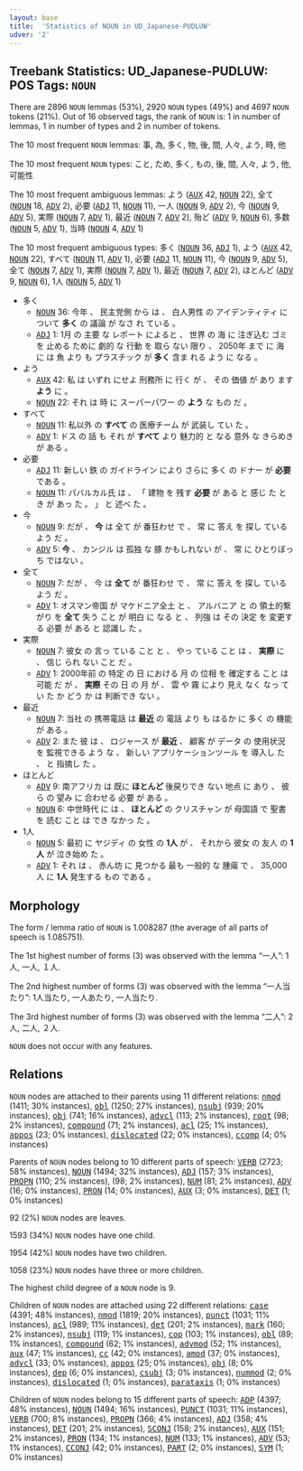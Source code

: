 ```yaml
---
layout: base
title:  'Statistics of NOUN in UD_Japanese-PUDLUW'
udver: '2'
---
```


## Treebank Statistics: UD_Japanese-PUDLUW: POS Tags: `NOUN`

There are 2896 `NOUN` lemmas (53%), 2920 `NOUN` types (49%) and 4697 `NOUN` tokens (21%).
Out of 16 observed tags, the rank of `NOUN` is: 1 in number of lemmas, 1 in number of types and 2 in number of tokens.

The 10 most frequent `NOUN` lemmas: 事, 為, 多く, 物, 後, 間, 人々, よう, 時, 他

The 10 most frequent `NOUN` types:  こと, ため, 多く, もの, 後, 間, 人々, よう, 他, 可能性

The 10 most frequent ambiguous lemmas: よう (<tt><a href="ja_pudluw-pos-AUX.html">AUX</a></tt> 42, <tt><a href="ja_pudluw-pos-NOUN.html">NOUN</a></tt> 22), 全て (<tt><a href="ja_pudluw-pos-NOUN.html">NOUN</a></tt> 18, <tt><a href="ja_pudluw-pos-ADV.html">ADV</a></tt> 2), 必要 (<tt><a href="ja_pudluw-pos-ADJ.html">ADJ</a></tt> 11, <tt><a href="ja_pudluw-pos-NOUN.html">NOUN</a></tt> 11), 一人 (<tt><a href="ja_pudluw-pos-NOUN.html">NOUN</a></tt> 9, <tt><a href="ja_pudluw-pos-ADV.html">ADV</a></tt> 2), 今 (<tt><a href="ja_pudluw-pos-NOUN.html">NOUN</a></tt> 9, <tt><a href="ja_pudluw-pos-ADV.html">ADV</a></tt> 5), 実際 (<tt><a href="ja_pudluw-pos-NOUN.html">NOUN</a></tt> 7, <tt><a href="ja_pudluw-pos-ADV.html">ADV</a></tt> 1), 最近 (<tt><a href="ja_pudluw-pos-NOUN.html">NOUN</a></tt> 7, <tt><a href="ja_pudluw-pos-ADV.html">ADV</a></tt> 2), 殆ど (<tt><a href="ja_pudluw-pos-ADV.html">ADV</a></tt> 9, <tt><a href="ja_pudluw-pos-NOUN.html">NOUN</a></tt> 6), 多数 (<tt><a href="ja_pudluw-pos-NOUN.html">NOUN</a></tt> 5, <tt><a href="ja_pudluw-pos-ADV.html">ADV</a></tt> 1), 当時 (<tt><a href="ja_pudluw-pos-NOUN.html">NOUN</a></tt> 4, <tt><a href="ja_pudluw-pos-ADV.html">ADV</a></tt> 1)

The 10 most frequent ambiguous types:  多く (<tt><a href="ja_pudluw-pos-NOUN.html">NOUN</a></tt> 36, <tt><a href="ja_pudluw-pos-ADJ.html">ADJ</a></tt> 1), よう (<tt><a href="ja_pudluw-pos-AUX.html">AUX</a></tt> 42, <tt><a href="ja_pudluw-pos-NOUN.html">NOUN</a></tt> 22), すべて (<tt><a href="ja_pudluw-pos-NOUN.html">NOUN</a></tt> 11, <tt><a href="ja_pudluw-pos-ADV.html">ADV</a></tt> 1), 必要 (<tt><a href="ja_pudluw-pos-ADJ.html">ADJ</a></tt> 11, <tt><a href="ja_pudluw-pos-NOUN.html">NOUN</a></tt> 11), 今 (<tt><a href="ja_pudluw-pos-NOUN.html">NOUN</a></tt> 9, <tt><a href="ja_pudluw-pos-ADV.html">ADV</a></tt> 5), 全て (<tt><a href="ja_pudluw-pos-NOUN.html">NOUN</a></tt> 7, <tt><a href="ja_pudluw-pos-ADV.html">ADV</a></tt> 1), 実際 (<tt><a href="ja_pudluw-pos-NOUN.html">NOUN</a></tt> 7, <tt><a href="ja_pudluw-pos-ADV.html">ADV</a></tt> 1), 最近 (<tt><a href="ja_pudluw-pos-NOUN.html">NOUN</a></tt> 7, <tt><a href="ja_pudluw-pos-ADV.html">ADV</a></tt> 2), ほとんど (<tt><a href="ja_pudluw-pos-ADV.html">ADV</a></tt> 9, <tt><a href="ja_pudluw-pos-NOUN.html">NOUN</a></tt> 6), 1人 (<tt><a href="ja_pudluw-pos-NOUN.html">NOUN</a></tt> 5, <tt><a href="ja_pudluw-pos-ADV.html">ADV</a></tt> 1)


* 多く
  * <tt><a href="ja_pudluw-pos-NOUN.html">NOUN</a></tt> 36: 今年 、 民主党側 から は 、 白人男性 の アイデンティティ について <b>多く</b> の 議論 が なさ れ ている 。
  * <tt><a href="ja_pudluw-pos-ADJ.html">ADJ</a></tt> 1: 1月 の 主要 な レポート によると 、 世界 の 海 に 注ぎ込む ゴミ を 止める ために 劇的 な 行動 を 取ら ない 限り 、 2050年 まで に 海 に は 魚 より も プラスチック が <b>多く</b> 含ま れる よう に なる 。
* よう
  * <tt><a href="ja_pudluw-pos-AUX.html">AUX</a></tt> 42: 私 は いずれ にせよ 刑務所 に 行く が 、 その 価値 が あり ます <b>よう</b> に 。
  * <tt><a href="ja_pudluw-pos-NOUN.html">NOUN</a></tt> 22: それ は 時 に スーパーパワー の <b>よう</b> な もの だ 。
* すべて
  * <tt><a href="ja_pudluw-pos-NOUN.html">NOUN</a></tt> 11: 私以外 の <b>すべて</b> の 医療チーム が 武装し てい た 。
  * <tt><a href="ja_pudluw-pos-ADV.html">ADV</a></tt> 1: ドス の 話 も それ が <b>すべて</b> より 魅力的 と なる 意外 な きらめき が ある 。
* 必要
  * <tt><a href="ja_pudluw-pos-ADJ.html">ADJ</a></tt> 11: 新しい 鉄 の ガイドライン により さらに 多く の ドナー が <b>必要</b> である 。
  * <tt><a href="ja_pudluw-pos-NOUN.html">NOUN</a></tt> 11: パバルカル氏 は 、 「 建物 を 残す <b>必要</b> が ある と 感じ た とき が あっ た 。 」 と 述べ た 。
* 今
  * <tt><a href="ja_pudluw-pos-NOUN.html">NOUN</a></tt> 9: だが 、 <b>今</b> は 全て が 番狂わせ で 、 常 に 答え を 探し ている よう だ 。
  * <tt><a href="ja_pudluw-pos-ADV.html">ADV</a></tt> 5: <b>今</b> 、 カンジル は 孤独 な 豚 かもしれない が 、 常 に ひとりぼっち ではない 。
* 全て
  * <tt><a href="ja_pudluw-pos-NOUN.html">NOUN</a></tt> 7: だが 、 今 は <b>全て</b> が 番狂わせ で 、 常 に 答え を 探し ている よう だ 。
  * <tt><a href="ja_pudluw-pos-ADV.html">ADV</a></tt> 1: オスマン帝国 が マケドニア全土 と 、 アルバニア と の 領土的繋がり を <b>全て</b> 失う こと が 明白 に なる と 、 列強 は その 決定 を 変更する 必要 が ある と 認識し た 。
* 実際
  * <tt><a href="ja_pudluw-pos-NOUN.html">NOUN</a></tt> 7: 彼女 の 言っ ている こと と 、 やっ ている こと は 、 <b>実際</b> に 、 信じ られ ない こと だ 。
  * <tt><a href="ja_pudluw-pos-ADV.html">ADV</a></tt> 1: 2000年前 の 特定 の 日 における 月 の 位相 を 確定する こと は 可能 だ が 、 <b>実際</b> その 日 の 月 が 、 雲 や 霧 により 見え なく なっ てい た か どう か は 判断でき ない 。
* 最近
  * <tt><a href="ja_pudluw-pos-NOUN.html">NOUN</a></tt> 7: 当社 の 携帯電話 は <b>最近</b> の 電話 より も はるか に 多く の 機能 が ある 。
  * <tt><a href="ja_pudluw-pos-ADV.html">ADV</a></tt> 2: また 彼 は 、 ロジャース が <b>最近</b> 、 顧客 が データ の 使用状況 を 監視できる よう な 、 新しい アプリケーションツール を 導入し た 、 と 指摘し た 。
* ほとんど
  * <tt><a href="ja_pudluw-pos-ADV.html">ADV</a></tt> 9: 南アフリカ は 既に <b>ほとんど</b> 後戻りでき ない 地点 に あり 、 彼ら の 望み に 合わせる 必要 が ある 。
  * <tt><a href="ja_pudluw-pos-NOUN.html">NOUN</a></tt> 6: 中世時代 に は 、 <b>ほとんど</b> の クリスチャン が 母国語 で 聖書 を 読む こと は でき なかっ た 。
* 1人
  * <tt><a href="ja_pudluw-pos-NOUN.html">NOUN</a></tt> 5: 最初 に ヤジディ の 女性 の <b>1人</b> が 、 それから 彼女 の 友人 の <b>1人</b> が 泣き始め た 。
  * <tt><a href="ja_pudluw-pos-ADV.html">ADV</a></tt> 1: それ は 、 赤ん坊 に 見つかる 最も 一般的 な 腫瘍 で 、 35,000人 に <b>1人</b> 発生する もの である 。

## Morphology

The form / lemma ratio of `NOUN` is 1.008287 (the average of all parts of speech is 1.085751).

The 1st highest number of forms (3) was observed with the lemma “一人”: 1人, 一人, １人.

The 2nd highest number of forms (3) was observed with the lemma “一人当たり”: 1人当たり, 一人あたり, 一人当たり.

The 3rd highest number of forms (3) was observed with the lemma “二人”: 2人, 二人, ２人.

`NOUN` does not occur with any features.


## Relations

`NOUN` nodes are attached to their parents using 11 different relations: <tt><a href="ja_pudluw-dep-nmod.html">nmod</a></tt> (1411; 30% instances), <tt><a href="ja_pudluw-dep-obl.html">obl</a></tt> (1250; 27% instances), <tt><a href="ja_pudluw-dep-nsubj.html">nsubj</a></tt> (939; 20% instances), <tt><a href="ja_pudluw-dep-obj.html">obj</a></tt> (741; 16% instances), <tt><a href="ja_pudluw-dep-advcl.html">advcl</a></tt> (113; 2% instances), <tt><a href="ja_pudluw-dep-root.html">root</a></tt> (98; 2% instances), <tt><a href="ja_pudluw-dep-compound.html">compound</a></tt> (71; 2% instances), <tt><a href="ja_pudluw-dep-acl.html">acl</a></tt> (25; 1% instances), <tt><a href="ja_pudluw-dep-appos.html">appos</a></tt> (23; 0% instances), <tt><a href="ja_pudluw-dep-dislocated.html">dislocated</a></tt> (22; 0% instances), <tt><a href="ja_pudluw-dep-ccomp.html">ccomp</a></tt> (4; 0% instances)

Parents of `NOUN` nodes belong to 10 different parts of speech: <tt><a href="ja_pudluw-pos-VERB.html">VERB</a></tt> (2723; 58% instances), <tt><a href="ja_pudluw-pos-NOUN.html">NOUN</a></tt> (1494; 32% instances), <tt><a href="ja_pudluw-pos-ADJ.html">ADJ</a></tt> (157; 3% instances), <tt><a href="ja_pudluw-pos-PROPN.html">PROPN</a></tt> (110; 2% instances),  (98; 2% instances), <tt><a href="ja_pudluw-pos-NUM.html">NUM</a></tt> (81; 2% instances), <tt><a href="ja_pudluw-pos-ADV.html">ADV</a></tt> (16; 0% instances), <tt><a href="ja_pudluw-pos-PRON.html">PRON</a></tt> (14; 0% instances), <tt><a href="ja_pudluw-pos-AUX.html">AUX</a></tt> (3; 0% instances), <tt><a href="ja_pudluw-pos-DET.html">DET</a></tt> (1; 0% instances)

92 (2%) `NOUN` nodes are leaves.

1593 (34%) `NOUN` nodes have one child.

1954 (42%) `NOUN` nodes have two children.

1058 (23%) `NOUN` nodes have three or more children.

The highest child degree of a `NOUN` node is 9.

Children of `NOUN` nodes are attached using 22 different relations: <tt><a href="ja_pudluw-dep-case.html">case</a></tt> (4391; 48% instances), <tt><a href="ja_pudluw-dep-nmod.html">nmod</a></tt> (1819; 20% instances), <tt><a href="ja_pudluw-dep-punct.html">punct</a></tt> (1031; 11% instances), <tt><a href="ja_pudluw-dep-acl.html">acl</a></tt> (989; 11% instances), <tt><a href="ja_pudluw-dep-det.html">det</a></tt> (201; 2% instances), <tt><a href="ja_pudluw-dep-mark.html">mark</a></tt> (160; 2% instances), <tt><a href="ja_pudluw-dep-nsubj.html">nsubj</a></tt> (119; 1% instances), <tt><a href="ja_pudluw-dep-cop.html">cop</a></tt> (103; 1% instances), <tt><a href="ja_pudluw-dep-obl.html">obl</a></tt> (89; 1% instances), <tt><a href="ja_pudluw-dep-compound.html">compound</a></tt> (62; 1% instances), <tt><a href="ja_pudluw-dep-advmod.html">advmod</a></tt> (52; 1% instances), <tt><a href="ja_pudluw-dep-aux.html">aux</a></tt> (47; 1% instances), <tt><a href="ja_pudluw-dep-cc.html">cc</a></tt> (42; 0% instances), <tt><a href="ja_pudluw-dep-amod.html">amod</a></tt> (37; 0% instances), <tt><a href="ja_pudluw-dep-advcl.html">advcl</a></tt> (33; 0% instances), <tt><a href="ja_pudluw-dep-appos.html">appos</a></tt> (25; 0% instances), <tt><a href="ja_pudluw-dep-obj.html">obj</a></tt> (8; 0% instances), <tt><a href="ja_pudluw-dep-dep.html">dep</a></tt> (6; 0% instances), <tt><a href="ja_pudluw-dep-csubj.html">csubj</a></tt> (3; 0% instances), <tt><a href="ja_pudluw-dep-nummod.html">nummod</a></tt> (2; 0% instances), <tt><a href="ja_pudluw-dep-dislocated.html">dislocated</a></tt> (1; 0% instances), <tt><a href="ja_pudluw-dep-parataxis.html">parataxis</a></tt> (1; 0% instances)

Children of `NOUN` nodes belong to 15 different parts of speech: <tt><a href="ja_pudluw-pos-ADP.html">ADP</a></tt> (4397; 48% instances), <tt><a href="ja_pudluw-pos-NOUN.html">NOUN</a></tt> (1494; 16% instances), <tt><a href="ja_pudluw-pos-PUNCT.html">PUNCT</a></tt> (1031; 11% instances), <tt><a href="ja_pudluw-pos-VERB.html">VERB</a></tt> (700; 8% instances), <tt><a href="ja_pudluw-pos-PROPN.html">PROPN</a></tt> (366; 4% instances), <tt><a href="ja_pudluw-pos-ADJ.html">ADJ</a></tt> (358; 4% instances), <tt><a href="ja_pudluw-pos-DET.html">DET</a></tt> (201; 2% instances), <tt><a href="ja_pudluw-pos-SCONJ.html">SCONJ</a></tt> (158; 2% instances), <tt><a href="ja_pudluw-pos-AUX.html">AUX</a></tt> (151; 2% instances), <tt><a href="ja_pudluw-pos-PRON.html">PRON</a></tt> (134; 1% instances), <tt><a href="ja_pudluw-pos-NUM.html">NUM</a></tt> (133; 1% instances), <tt><a href="ja_pudluw-pos-ADV.html">ADV</a></tt> (53; 1% instances), <tt><a href="ja_pudluw-pos-CCONJ.html">CCONJ</a></tt> (42; 0% instances), <tt><a href="ja_pudluw-pos-PART.html">PART</a></tt> (2; 0% instances), <tt><a href="ja_pudluw-pos-SYM.html">SYM</a></tt> (1; 0% instances)

